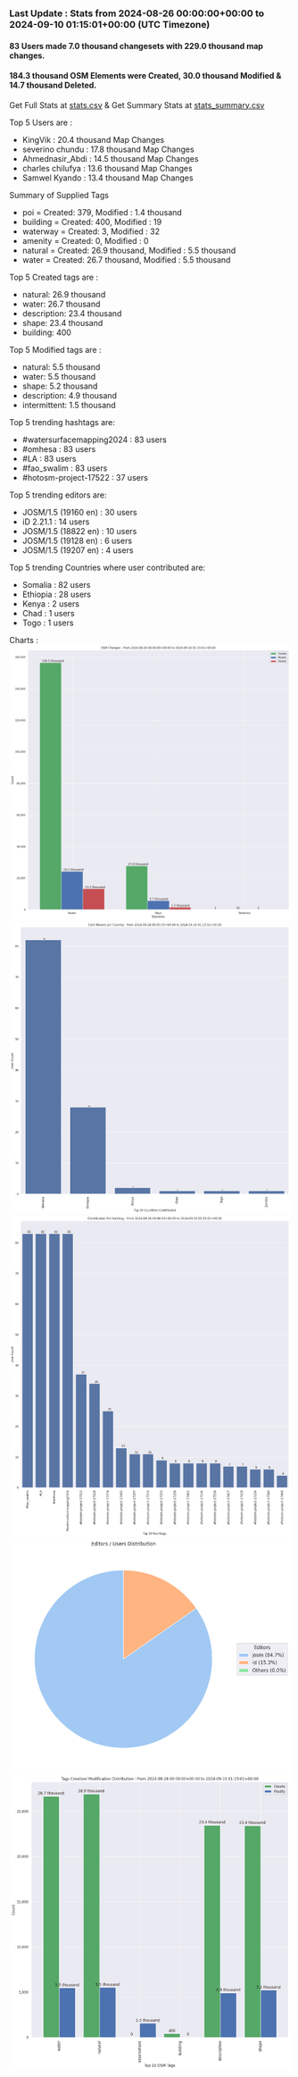 ### Last Update : Stats from 2024-08-26 00:00:00+00:00 to 2024-09-10 01:15:01+00:00 (UTC Timezone)

#### 83 Users made 7.0 thousand changesets with 229.0 thousand map changes.
#### 184.3 thousand OSM Elements were Created, 30.0 thousand Modified & 14.7 thousand Deleted.
Get Full Stats at [stats.csv](/stats/watersurfacemapping/Daily/stats.csv)
 & Get Summary Stats at [stats_summary.csv](/stats/watersurfacemapping/Daily/stats_summary.csv)

Top 5 Users are : 
- KingVik : 20.4 thousand Map Changes
- severino chundu : 17.8 thousand Map Changes
- Ahmednasir_Abdi : 14.5 thousand Map Changes
- charles chilufya : 13.6 thousand Map Changes
- Samwel Kyando : 13.4 thousand Map Changes

Summary of Supplied Tags
- poi = Created: 379, Modified : 1.4 thousand
- building = Created: 400, Modified : 19
- waterway = Created: 3, Modified : 32
- amenity = Created: 0, Modified : 0
- natural = Created: 26.9 thousand, Modified : 5.5 thousand
- water = Created: 26.7 thousand, Modified : 5.5 thousand


Top 5 Created tags are :
- natural: 26.9 thousand
- water: 26.7 thousand
- description: 23.4 thousand
- shape: 23.4 thousand
- building: 400


Top 5 Modified tags are :
- natural: 5.5 thousand
- water: 5.5 thousand
- shape: 5.2 thousand
- description: 4.9 thousand
- intermittent: 1.5 thousand


Top 5 trending hashtags are:
- #watersurfacemapping2024 : 83 users
- #omhesa : 83 users
- #LA : 83 users
- #fao_swalim : 83 users
- #hotosm-project-17522 : 37 users


Top 5 trending editors are:
- JOSM/1.5 (19160 en) : 30 users
- iD 2.21.1 : 14 users
- JOSM/1.5 (18822 en) : 10 users
- JOSM/1.5 (19128 en) : 6 users
- JOSM/1.5 (19207 en) : 4 users


Top 5 trending Countries where user contributed are:
- Somalia : 82 users
- Ethiopia : 28 users
- Kenya : 2 users
- Chad : 1 users
- Togo : 1 users


 Charts : 
![Alt text](./stats_osm_changes.png) 
![Alt text](./stats_users_per_country.png) 
![Alt text](./stats_users_per_hashtag.png) 
![Alt text](./stats_editors_pie_chart.png) 
![Alt text](./stats_tags.png) 
